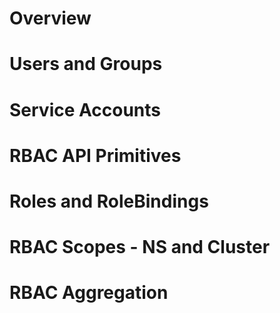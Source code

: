 # Overview


# Users and Groups


# Service Accounts



# RBAC API Primitives


# Roles and RoleBindings


# RBAC Scopes - NS and Cluster


# RBAC Aggregation